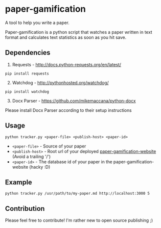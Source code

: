 paper-gamification
==================

A tool to help you write a paper.

Paper-gamification is a python script that watches a paper written in text format and calculates text statistics as soon as you hit save.

## Dependencies

1) Requests - http://docs.python-requests.org/en/latest/

```pip install requests```

2) Watchdog - http://pythonhosted.org/watchdog/

```pip install watchdog```

3) Docx Parser - https://github.com/mikemaccana/python-docx

Please install Docx Parser according to their setup instructions

## Usage

```python tracker.py <paper-file> <publish-host> <paper-id>```

* `<paper-file>` - Source of your paper
* `<publish-host>` - Root url of your deployed [paper-gamification-website](https://github.com/Kadrian/paper-gamification-website "Repo of the corresponding website") (Avoid a trailing '/')
* `<paper-id>` - The database id of your paper in the paper-gamification-website (hacky :D)

## Example

```python tracker.py /usr/path/to/my-paper.md http://localhost:3000 5```

## Contribution

Please feel free to contribute! I'm rather new to open source publishing ;)
